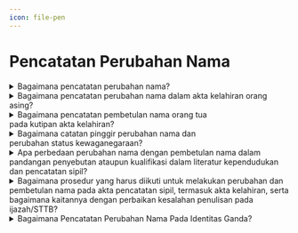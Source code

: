 ```yaml
---
icon: file-pen
---
```


# Pencatatan Perubahan Nama

<details>

<summary>Bagaimana pencatatan perubahan nama?</summary>

Berdasarkan Pasal 52 ayat (1) Undang-Undang&#x20;Nomor 23 Tahun 2006 diatur bahwa Pencatatan perubahan nama dilaksanakan berdasarkan penetapan pengadilan negeri tempat pemohon. Pencatatan perubahan nama dimaksud wajib dilaporkan oleh Penduduk kepada Instansi Pelaksana yang menerbitkan akta Pencatatan Sipil paling lambat 30 (tiga puluh) hari sejak diterimanya salinan penetapan pengadilan negeri oleh Penduduk.

Persyaratan pencatatan perubahan nama dimaksud&#x20;berupa:\
a. salinan penetapan pengadilan negeri;\
b. kutipan akta Pencatatan Sipil;\
c. KK;\
d. KTP-el; dan\
e. Dokumen Perjalanan bagi Orang Asing.\
\
Disdukcapil Kabupaten/Kota atau UPT Disdukcapil&#x20;Kabupaten/Kota memberikan catatan pinggir pada&#x20;register akta Pencatatan Sipil dan kutipan akta Pencatatan Sipil.

**Sumber rujukan:**&#x20;

* Pasal 52 Undang-Undang Nomor 23 Tahun 2006  &#x20;tentang Administrasi Kependudukan. ([link](https://dukcapil.kemendagri.go.id/download/detail/1))
* Pasal 53 Peraturan Presiden Nomor 96 Tahun 2018  &#x20;tentang Persyaratan dan Tata Cara Pendaftaran  &#x20;Penduduk dan Pencatatan Sipil. ([link](https://dukcapil.kemendagri.go.id/download/detail/14))
* Pasal 80 Peraturan Menteri Dalam Negeri Nomor 108  &#x20;Tahun 2019 tentang Peraturan Pelaksanaan  &#x20;Peraturan Presiden Nomor 96 Tahun 2018 tentang Persyaratan dan Tata Cara Pendaftaran Penduduk dan Pencatatan Sipil. ([link](https://peraturan.bpk.go.id/Details/138582/permendagri-no-108-tahun-2019))
* Peraturan Menteri Dalam Negeri Nomor 109 Tahun  &#x20;2019 tentang Formulir dan Buku Yang Digunakan Dalam Administrasi Kependudukan. ([link](https://peraturan.bpk.go.id/Details/138575/permendagri-no-109-tahun-2019))
* Keputusan Menteri Dalam Negeri Nomor 400.8.2  5484.Dukcapil Tahun 2022 tentang Petunjuk Teknis  &#x20;Pelayanan Pencatatan Sipil.&#x20;
* Surat Dirjen Dukcapil yang ditujukan kepada Kepala  &#x20;Dinas Dukcapil di Seluruh Indonesia Nomor  &#x20;470/13287/Dukcapil tanggal 28 September 2021 hal  &#x20;Jenis  &#x20;Layanan, Persyaratan dan Penjelasan  &#x20;Pendaftaran Penduduk dan Pencatatan Sipil.

{% hint style="success" %}
Dibuat:  23 Juni 2025 10:00 WIB | Perubahan terakhir: 23 Juni 2025 10:00 WIB
{% endhint %}

</details>



<details>

<summary>Bagaimana pencatatan perubahan nama dalam akta kelahiran orang asing?</summary>

a. Berdasarkan Pasal 52 Undang-Undang Nomor 23&#x20;Tahun 2006, diatur bahwa pencatatan perubahan nama dilaksanakan berdasarkan Penetapan Pengadilan Negeri, selanjutnya Pejabat Pencatatan Sipil membuat catatan pinggir pada register akta pencatatan sipil dan kutipan akta pencatatan sipil.

b. Merujuk ketentuan tersebut maka pencatatan&#x20;perubahan&#x20;nama berdasarkan&#x20;Penetapan&#x20;Pengadilan Negeri Disdukcapil Kabupaten / Kota menerbitkan surat keterangan pelaporan perubahan nama sebagai pengganti catatan pinggir.

Selanjutnya&#x20;Disdukcapil&#x20;Kabupaten/Kota&#x20;memberitahukan secara tertulis hal pencatatan perubahan&#x20;nama tersebut&#x20;kepada Kantor&#x20;Perwakilan/Kedutaan Besar Republik Jerman di Jakarta.

**Sumber rujukan:**&#x20;

* Pasal 52 UU Nomor 23 Tahun 2006 tentang  &#x20;Administrasi Kependudukan. ([link](https://dukcapil.kemendagri.go.id/download/detail/1))
* Surat Dirjen Dukcapil No. 474.1/13403/DUKCAPIL  &#x20;Tgl 19 Agustus 2022 kpd Kadis Dukcapil Kab. Bogor.

{% hint style="success" %}
Dibuat:  23 Juni 2025 10:00 WIB | Perubahan terakhir: 23 Juni 2025 10:00 WIB
{% endhint %}

</details>



<details>

<summary>Bagaimana pencatatan pembetulan nama orang tua<br>pada kutipan akta kelahiran?</summary>

Berdasarkan Pasal 59 Peraturan Presiden Nomor&#x20;96 Tahun 2018, disebutkan bahwa pembetulan akta Pencatatan Sipil&#x20;dilakukan pada&#x20;Disdukcapil&#x20;Kabupaten/Kota atau UPT Disdukcapil Kabupaten/Kota atau Perwakilan Republik Indonesia sesuai domisili dengan atau tanpa permohonan dari subjek akta serta harus memenuhi persyaratan:

a. dokumen autentik yang menjadi persyaratan&#x20;pembuatan akta pencatatan Sipil; dan&#x20;

b. kutipan akta Pencatatan Sipil dimana terdapat&#x20;kesalahan redaksional.

Apabila sudah memenuhi persyaratan diatas,&#x20;kutipan akta kelahiran tersebut dapat dilakukan perubahan akta, dan juga kesalahan nama pada orang tua apabila sudah melampirkan dokumen autentik, maka dapat dilakukan pembetulan akta pada akta kelahiran anaknya oleh Disdukcapil Kabupaten/Kota

**Sumber rujukan:**&#x20;

* Pasal 59 Peraturan Presiden Nomor 96 Tahun 2018  &#x20;tentang Persyaratan dan Tata Cara Pendaftaran  &#x20;Penduduk dan Pencatatan Sipil. ([link](https://dukcapil.kemendagri.go.id/download/detail/14))
* Surat Dirjen Dukcapil No. 472.11/3565/DUKCAPIL tgl  &#x20;15 Mei 2019 kpd Kadis Dukcapil Kota Bengkulu.

{% hint style="success" %}
Dibuat:  23 Juni 2025 10:00 WIB | Perubahan terakhir: 23 Juni 2025 10:00 WIB
{% endhint %}

</details>



<details>

<summary>Bagaimana catatan pinggir perubahan nama dan<br>perubahan status kewaganegaraan?</summary>

a. Berdasarkan Pasal 52, Pasal 53 dan Pasal 54&#x20;Undang-Undang Nomor 23 Tahun 2006, diatur bahwa perubahan nama dan perubahan status kewarganegaraan dari WNA menjadi WNI atau dari WNI menjadi WNA wajib dilaporkan kepada Instansi Pelaksana untuk dibuatkan catatan pinggir pada register akta pencatatan sipil dan kutipan akta&#x20;pencatatan sipil.

b. Pasal 42 Undang-Undang Nomor 12 Tahun 2006, diatur bahwa WNI yang bertempat tinggal di luar wilayah negara Republik Indonesia selama 5 (lima) tahun atau lebih tidak melaporkan diri kepada Perwakilan Republik Indonesia dan telah kehilangan Kewarganegaraan Republik Indonesia sebelum Undang-Undang ini diundangkan dapat memperoleh kembali kewarganegaraannya dengan mendaftarkan diri di Perwakilan Republik Indonesia dalam waktu paling lambat 3 (tiga) tahun sejak Undang-Undang\
ini diundangkan sepanjang tidak mengakibatkan kewarganegaraan ganda.

Merujuk ketentuan diatas, maka setiap perubahan nama&#x20;dan perubahan status kewarganegaraan penduduk&#x20;tersebut dibuat dalam bentuk catatan pinggir pada register akta pencatatan sipil dan kutipan akta pencatatan sipil yang dimiliki berdasarkan bukti/dasar perubahan nama&#x20;dan perubahan&#x20;status kewarganegaraan dimaksud.

**Sumber rujukan:**

* Pasal 52, Pasal 53 dan Pasal 54 Undang-Undang  &#x20;Nomor 23 Tahun 2006 tentang Administrasi Kependudukan. ([link](https://dukcapil.kemendagri.go.id/download/detail/1))
* Pasal 42 Undang-Undang Nomor 12 Tahun 2006  &#x20;tentang Kewarganegaraan Indonesia. ([link](https://peraturan.bpk.go.id/Details/40176/uu-no-12-tahun-2006))
* Surat Dirjen Dukcapil No. 472.11/6480/DUKCAPIL tgl  &#x20;18 Mei 2021 kpd Kadis Dukcapil Kota Tangerang Selatan.

{% hint style="success" %}
Dibuat:  23 Juni 2025 10:00 WIB | Perubahan terakhir: 23 Juni 2025 10:00 WIB
{% endhint %}

</details>



<details>

<summary>Apa perbedaan perubahan nama dengan pembetulan nama dalam pandangan penyebutan ataupun kualifikasi dalam literatur kependudukan dan pencatatan sipil?</summary>

Perubahan nama merupakan salah satu peristiwa&#x20;penting dalam pencatatan sipil yang harus dilaporkan untuk dicatatkan pada Disdukcapil setelah ada Penetapan Pengadilan Negeri,&#x20;sebagaimana&#x20;diamanatkan dalam Pasal 52 Undang-Undang Nomor 23 Tahun 2006 pada intinya berbunyi:

a. Pencatatan perubahan nama dilaksanakan&#x20;berdasarkan penetapan pengadilan negeri tempat pemohon.\
b. Pencatatan perubahan nama sebagaimana&#x20;dimaksud pada ayat (1) wajib dilaporkan oleh Penduduk kepada Instansi Pelaksana yang menerbitkan akta Pencatatan Sipil paling lambat 30 (tiga&#x20;puluh) hari sejak diterimanya&#x20;salinan penetapan pengadilan negeri oleh Penduduk.\
c. Berdasarkan laporan sebagaimana dimaksud pada ayat (2), Pejabat Pencatatan Sipil membuat catatan pinggir pada register akta Pencatatan Sipil dan kutipan akta Pencatatan Sipil.

Sedangkan pembetulan nama termasuk bagian&#x20;pembetulan dokumen kependudukan berdasarkan dokumen otentik yang menjadi dasar untuk pembetulan sesuai dengan ketentuan peraturan perundang-undangan sebagaimana diatur dalam Pasal 4 ayat (4) Peraturan Menteri Dalam Negeri Nomor 73 Tahun 2022, yang berbunyi dalam hal penduduk melakukan\
pembetulan nama, pencatatan pembetulan nama termasuk bagian pembetulan dokumen kependudukan berdasarkan dokumen otentik yang menjadi dasar untuk pembetulan sesuai dengan ketentuan peraturan perundang-undangan.

**Sumber rujukan:**&#x20;

* Pasal 52 UU Nomor 23 Tahun 2006 tentang  &#x20;Administrasi Kependudukan. ([link](https://dukcapil.kemendagri.go.id/download/detail/1))
* Pasal 4 ayat (4) Permendagri Nomor 73 Tahun 2022  &#x20;tentang  &#x20;Pencatatan  &#x20;Kependudukan. ([link](https://peraturan.bpk.go.id/Details/210274/permendagri-no-73-tahun-2022))

{% hint style="success" %}
Dibuat:  23 Juni 2025 10:00 WIB | Perubahan terakhir: 23 Juni 2025 10:00 WIB
{% endhint %}

</details>



<details>

<summary>Bagaimana prosedur yang harus diikuti untuk melakukan perubahan dan pembetulan nama pada akta pencatatan sipil, termasuk akta kelahiran, serta bagaimana kaitannya dengan perbaikan kesalahan penulisan pada ijazah/STTB?</summary>

Prosedur untuk melakukan perubahan dan&#x20;pembetulan nama pada akta pencatatan sipil, termasuk akta kelahiran, serta kaitannya dengan perbaikan kesalahan penulisan pada ijazah/STTB adalah sebagai berikut:

**a. Perubahan Nama**

Berdasarkan Pasal 52 Undang-Undang Nomor&#x20;23 Tahun 2006, Pasal 53 Peraturan Presiden Nomor 96 Tahun 2018, dan Pasal 80 Peraturan Menteri Dalam Negeri Nomor 108 Tahun 2019, perubahan nama pada akta pencatatan sipil harus dilakukan melalui&#x20;penetapan pengadilan.&#x20;Setelah mendapatkan penetapan dari pengadilan, perubahan&#x20;tersebut akan dicatatkan dengan membuat catatan&#x20;pinggir pada register akta pencatatan sipil dan kutipan akta pencatatan sipil.

**b. Pembetulan Nama**

Merujuk Pasal 71 Undang-Undang Nomor 23&#x20;Tahun 2006, pembetulan akta pencatatan sipil hanya dilakukan untuk akta yang mengalami kesalahan tulis redaksional. Selain itu, Pasal 4 ayat (4) Peraturan Menteri Dalam Negeri Nomor 73 Tahun 2022 menyatakan bahwa pembetulan nama dapat&#x20;dilakukan tanpa penetapan pengadilan jika ada&#x20;dokumen otentik yang menjadi dasar pembetulan dan nama yang diperbaiki tidak berubah sepenuhnya. Hal ini juga berlaku untuk akta kelahiran yang diterbitkan sebelum ijazah.

**c. Perbaikan Kesalahan Penulisan Ijazah/STTB**

Peraturan&#x20;Menteri&#x20;Pendidikan&#x20;dan Kebudayaan Nomor 29 Tahun 2014 mengatur format surat keterangan kesalahan penulisan pada ijazah atau Surat Tanda Tamat Belajar (STTB). Lampiran Format I C dan Format 2 C dalam peraturan tersebut menjelaskan format untuk surat keterangan kesalahan penulisan ijazah/STTB, baik untuk&#x20;sekolah yang masih operasional maupun yang&#x20;sudah tidak operasional atau tutup. Kesalahan penulisan pada ijazah/STTB dapat diperbaiki berdasarkan surat keterangan yang ditandatangani oleh Kepala Dinas Pendidikan Kabupaten/Kota dan/atau Kepala Sekolah.

Berdasarkan penjelasan di atas, prosedur yang&#x20;harus diikuti adalah:

a. Untuk perubahan nama pada akta pencatatan sipil,&#x20;mengajukan penetapan pengadilan dan mencatatkan&#x20;hasil penetapan tersebut pada register akta.\
b. Untuk pembetulan nama pada akta pencatatan sipil,&#x20;dapat dilakukan tanpa penetapan pengadilan jika&#x20;didukung oleh dokumen otentik dan tidak mengubah nama secara keseluruhan.\
c. Untuk perbaikan kesalahan penulisan pada&#x20;ijazah/STTB, pemohon harus mengikuti format surat keterangan kesalahan penulisan ijazah/STTB yang diatur dalam lampiran Peraturan Menteri Pendidikan dan Kebudayaan Nomor 29 Tahun 2014, serta mendapatkan surat keterangan yang ditandatangani oleh Kepala Dinas Pendidikan atau Kepala Sekolah.

Dengan mengikuti prosedur-prosedur di atas,&#x20;perubahan dan pembetulan nama pada dokumen kependudukan serta perbaikan kesalahan penulisan pada ijazah/STTB dapat dilakukan sesuai dengan ketentuan peraturan perundang-undangan yang berlaku.

**Sumber rujukan:**&#x20;

* Undang-Undang Nomor 23 Tahun 2006; ([link](https://dukcapil.kemendagri.go.id/download/detail/1))
* Peraturan Presiden Nomor 96 Tahun 2018; ([link](https://dukcapil.kemendagri.go.id/download/detail/14))
* Peraturan Menteri Dalam Negeri Nomor 108 Tahun  \
  2019; ([link](https://peraturan.bpk.go.id/Details/138582/permendagri-no-108-tahun-2019))
* Peraturan Menteri Dalam Negeri Nomor 73 Tahun 2022 tentang Pencatatan Nama pada Dokumen Kependudukan; ([link](https://peraturan.bpk.go.id/Details/210274/permendagri-no-73-tahun-2022))
* Peraturan Menteri Pendidikan dan Kebudayaan  &#x20;Nomor 29 Tahun 2014 mengatur format surat keterangan kesalahan penulisan pada ijazah atau Surat Tanda Tamat Belajar (STTB);&#x20;
* Surat Dirjen Dukcapil No. 400.8.1.2/10458/Dukcapil tgl 11 Juli 2023 kepada Kepala Dukcapil Kabupaten Blitar tentang Petunjuk Pembetulan Dokumen Administrasi Kependudukan.&#x20;
* Surat Dirjen Dukcapil No. 400.8.2.2/2120/Dukcapil  &#x20;tgl 20 Februari 2024 kepada Kepala Dinas Dukcapil Kabupaten Kulon Progo tentang Pembetulan Nama pada Akta Kelahiran.

{% hint style="success" %}
Dibuat:  23 Juni 2025 10:00 WIB | Perubahan terakhir: 23 Juni 2025 10:00 WIB
{% endhint %}

</details>



<details>

<summary>Bagaimana Pencatatan Perubahan Nama Pada Identitas Ganda?</summary>

a. Berdasarkan ketentuan Pasal 52 Undang-Undang&#x20;Nomor 23 Tahun 2006, Pasal 53 Peraturan Presiden Nomor 96 Tahun 2018 dan Pasal 80 Peraturan Menteri Dalam Negeri Nomor 108 Tahun 2019 yang intinya diatur bahwa pencatatan perubahan nama dilaksanakan berdasarkan penetapan pengadilan dengan membuat catatan pinggir pada register akta pencatatan sipil dan kutipan akta pencatatan sipil.\
b. Merujuk angka 1 (satu) tersebut di atas dan&#x20;dikaitkan dengan pertanyaan Saudara, maka perubahan nama A menjadi B berdasarkan Penetapan Pengadilan Blora tersebut sudah dapat juga dijadikan dasar untuk pencatatan perubahan nama di akta kelahiran anaknya.

**Sumber rujukan:**&#x20;

* Pasal 52 Undang-Undang Nomor 23 Tahun 2006,  &#x20;Pasal 53 Peraturan Presiden Nomor 96 Tahun 2018 dan Pasal 80 Peraturan Menteri Dalam Negeri Nomor 108 Tahun 2019. ([link](https://dukcapil.kemendagri.go.id/download/detail/1))
* Surat Dirjen Dukcapil kepada Kepala Disdukcapil  &#x20;Kab. Blora Nomor 400.8.2.2/1791/Dukcapil Tgl 12 Februari 2024 Hal Pencatatan Perubahan Nama.

{% hint style="success" %}
Dibuat:  23 Juni 2025 10:00 WIB | Perubahan terakhir: 23 Juni 2025 10:00 WIB
{% endhint %}

</details>

